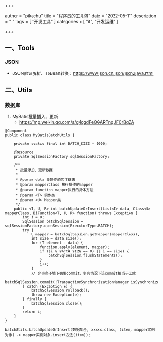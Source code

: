 +++

author = "pikachu"
title = "程序员的工具包"
date = "2022-05-11"
description = " "
tags = [
	"开发工具"
]
categories = [
    "it", "开发运维"
]

+++



## 一、Tools

### JSON

- JSON验证解析、ToBean转换：https://www.json.cn/json/json2java.html





## 二、Utils



### 数据库

1. MyBatis批量插入、更新
   - https://mp.weixin.qq.com/s/g4cgdFeQGARTnqUF0rBqZA

```
@Component
public class MyBatisBatchUtils {

    private static final int BATCH_SIZE = 1000;

    @Resource
    private SqlSessionFactory sqlSessionFactory;

    /**
     * 批量添加、更新数据
     *
     * @param data 要操作的实体链表
     * @param mapperClass 执行操作的mapper
     * @param function mapper执行的具体方法
     * @param <T> 实体类
     * @param <U> Mapper类
     */
    public <T, U, R> int batchUpdateOrInsert(List<T> data, Class<U> mapperClass, BiFunction<T, U, R> function) throws Exception {
        int i = 0;
        SqlSession batchSqlSession = sqlSessionFactory.openSession(ExecutorType.BATCH);
        try {
            U mapper = batchSqlSession.getMapper(mapperClass);
            int size = data.size();
            for (T element : data) {
                function.apply(element, mapper);
                if ((i % BATCH_SIZE == 0) || i == size) {
                    batchSqlSession.flushStatements();
                }
                i++;
            }
            // 非事务环境下强制commit，事务情况下该commit相当于无效
            batchSqlSession.commit(!TransactionSynchronizationManager.isSynchronizationActive());
        } catch (Exception e) {
            batchSqlSession.rollback();
            throw new Exception(e);
        } finally {
            batchSqlSession.close();
        }
        return i;
    }
}

batchUtils.batchUpdateOrInsert(数据集合, xxxxx.class, (item, mapper实例对象) -> mapper实例对象.insert方法(item));
```

